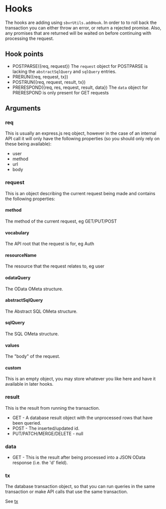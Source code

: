# Hooks
The hooks are adding using `sbvrUtils.addHook`.
In order to to roll back the transaction you can either throw an error, or return a rejected promise.
Also, any promises that are returned will be waited on before continuing with processing the request.
## Hook points
* POSTPARSE({req, request})
	The `request` object for POSTPARSE is lacking the `abstractSqlQuery` and `sqlQuery` entries.
* PRERUN({req, request, tx})
* POSTRUN({req, request, result, tx})
* PRERESPOND({req, res, request, result, data})
	The `data` object for PRERESPOND is only present for GET requests

## Arguments
### req
This is usually an express.js req object, however in the case of an internal API call it will only have the following properties (so you should only rely on these being available):

* user
* method
* url
* body

### request
This is an object describing the current request being made and contains the following properties:

#### method
The method of the current request, eg GET/PUT/POST
#### vocabulary
The API root that the request is for, eg Auth
#### resourceName
The resource that the request relates to, eg user
#### odataQuery
The OData OMeta structure.
#### abstractSqlQuery
The Abstract SQL OMeta structure.
#### sqlQuery
The SQL OMeta structure.
#### values
The "body" of the request.
#### custom
This is an empty object, you may store whatever you like here and have it available in later hooks.

### result
This is the result from running the transaction.

* GET - A database result object with the unprocessed rows that have been queried.
* POST - The inserted/updated id.
* PUT/PATCH/MERGE/DELETE - null

### data
* GET - This is the result after being processed into a JSON OData response (i.e. the 'd' field).

### tx
The database transaction object, so that you can run queries in the same transaction or make API calls that use the same transaction.

See [tx](./CustomServerCode.md#markdown-header-tx_2)

